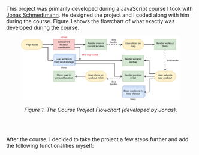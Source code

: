 This project was primarily developed during a JavaScript course I took with [Jonas Schmedtmann](https://twitter.com/jonasschmedtman). He designed the project and I coded along with him during the course. Figure 1 shows the flowchart of what exactly was developed during the course.

<figure>
  <img src="./course-project-flowchart.png" alt="Course Project Flowchart."/>
  <figure-caption>
    <p align=center><i>Figure 1. The Course Project Flowchart (developed by Jonas).</i></p>
  </figure-caption>
</figure>

<br />
<br />

After the course, I decided to take the project a few steps further and add the following functionalities myself:
<!-- 1. edit any workout -->
<!-- 2. delete a workout -->
<!-- 3. delete all workouts -->
<!-- 4. sort workouts by a certain fields (distance or duration) -->
<!-- 5. rebuild running and cycling objects coming from local storage -->
<!-- 6. better error and confirmation messages -->
<!-- 7. ability to position map to position ALL workouts (important) -->
<!-- 8. ability to draw lines and shapes, instead of points -->
<!-- 9. geocode location from coordinates ("Run in Faro, Portugal") -->
<!-- 10. display weather data for workout time and place -->
